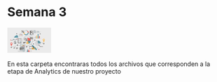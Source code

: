 # Semana 3
 
<img src="Assets/readme semana 3 Analytics.jpeg" width=100>

En esta carpeta encontraras todos los archivos que corresponden a la etapa de Analytics de nuestro proyecto
